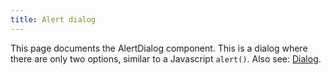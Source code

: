 ```yaml
---
title: Alert dialog
---
```


This page documents the AlertDialog component. This is a dialog where there are only two options, similar to a Javascript <code>alert()</code>. Also see: <a href="/components/c-dialog.html">Dialog</a>.